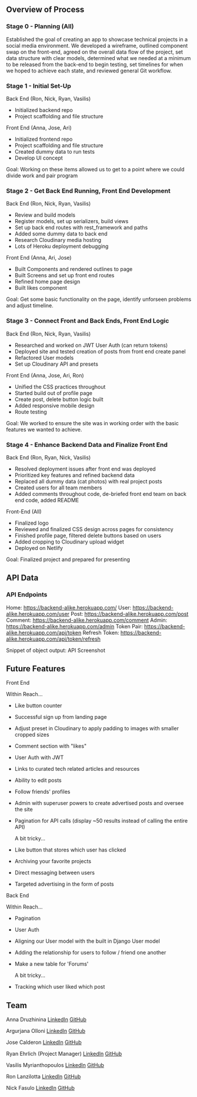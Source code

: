 

## Overview of Process
### Stage 0 - Planning (All)
Established the goal of creating an app to showcase technical projects in a social media environment. We developed a wireframe, outlined component swap on the front-end, agreed on the overall data flow of the project, set data structure with clear models, determined what we needed at a minimum to be released from the back-end to begin testing, set timelines for when we hoped to achieve each state, and reviewed general Git workflow.

### Stage 1 - Initial Set-Up
Back End (Ron, Nick, Ryan, Vasilis)

- Initialized backend repo
- Project scaffolding and file structure

Front End (Anna, Jose, Ari)

- Initialized frontend repo
- Project scaffolding and file structure
- Created dummy data to run tests
- Develop UI concept

Goal: Working on these items allowed us to get to a point where we could divide work and pair program

### Stage 2 - Get Back End Running, Front End Development
Back End (Ron, Nick, Ryan, Vasilis)

- Review and build models
- Register models, set up serializers, build views
- Set up back end routes with rest_framework and paths
- Added some dummy data to back end
- Research Cloudinary media hosting
- Lots of Heroku deployment debugging

Front End (Anna, Ari, Jose)

- Built Components and rendered outlines to page
- Built Screens and set up front end routes
- Refined home page design
- Built likes component

Goal: Get some basic functionality on the page, identify unforseen problems and adjust timeline.

### Stage 3 - Connect Front and Back Ends, Front End Logic
Back End (Ron, Nick, Ryan, Vasilis)

- Researched and worked on JWT User Auth (can return tokens)
- Deployed site and tested creation of posts from front end create panel
- Refactored User models
- Set up Cloudinary API and presets

Front End (Anna, Jose, Ari, Ron)

- Unified the CSS practices throughout
- Started build out of profile page
- Create post, delete button logic built
- Added responsive mobile design
- Route testing

Goal: We worked to ensure the site was in working order with the basic features we wanted to achieve.

### Stage 4 - Enhance Backend Data and Finalize Front End
Back End (Ron, Ryan, Nick, Vasilis)

- Resolved deployment issues after front end was deployed
- Prioritized key features and refined backend data
- Replaced all dummy data (cat photos) with real project posts
- Created users for all team members
- Added comments throughout code, de-briefed front end team on back end code, added README

Front-End (All)

- Finalized logo
- Reviewed and finalized CSS design across pages for consistency
- Finished profile page, filtered delete buttons based on users
- Added cropping to Cloudinary upload widget
- Deployed on Netlify

Goal: Finalized project and prepared for presenting

## API Data
### API Endpoints
Home: https://backend-alike.herokuapp.com/
User: https://backend-alike.herokuapp.com/user
Post: https://backend-alike.herokuapp.com/post
Comment: https://backend-alike.herokuapp.com/comment
Admin: https://backend-alike.herokuapp.com/admin
Token Pair: https://backend-alike.herokuapp.com/api/token
Refresh Token: https://backend-alike.herokuapp.com/api/token/refresh

Snippet of object output:
API Screenshot

## Future Features

Front End

  Within Reach...
- Like button counter
- Successful sign up from landing page
- Adjust preset in Cloudinary to apply padding to images with smaller cropped sizes
- Comment section with "likes"
- User Auth with JWT
- Links to curated tech related articles and resources
- Ability to edit posts
- Follow friends' profiles
- Admin with superuser powers to create advertised posts and oversee the site
- Pagination for API calls (display ~50 results instead of calling the entire API)

  A bit tricky...
- Like button that stores which user has clicked
- Archiving your favorite projects
- Direct messaging between users
- Targeted advertising in the form of posts

Back End

  Within Reach...
- Pagination
- User Auth
- Aligning our User model with the built in Django User model
- Adding the relationship for users to follow / friend one another
- Make a new table for 'Forums'


  A bit tricky...
- Tracking which user liked which post


## Team

Anna Druzhinina
[LinkedIn](https://www.linkedin.com/in/anna-druzhinina/)
[GitHub](https://github.com/annadruzhinina)

Argurjana Olloni
[LinkedIn](https://www.linkedin.com/in/aolloni/)
[GitHub](https://github.com/argurjanaolloni)

Jose Calderon
[LinkedIn](https://www.linkedin.com/in/jose-a-calderon-software-engineer/)
[GitHub](https://github.com/HowzayCalderon)

Ryan Ehrlich (Project Manager)
[LinkedIn](https://www.linkedin.com/in/ryanehrlich/)
[GitHub](https://github.com/Jagerziel)

Vasilis Myrianthopoulos
[LinkedIn](https://www.linkedin.com/in/vasilis-myrianthopoulos/)
[GitHub](https://github.com/Vasilis89)

Ron Lanzilotta
[LinkedIn](https://www.linkedin.com/in/ronlanzilotta/)
[GitHub](https://github.com/RonLanzilotta)

Nick Fasulo
[LinkedIn](https://www.linkedin.com/in/nicholas-fasulo/)
[GitHub](https://github.com/NickFasulo)
